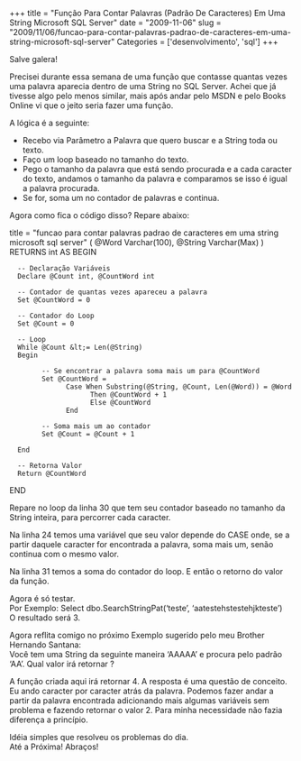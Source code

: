+++
title = "Função Para Contar Palavras (Padrão De Caracteres) Em Uma String Microsoft SQL Server"
date = "2009-11-06"
slug = "2009/11/06/funcao-para-contar-palavras-padrao-de-caracteres-em-uma-string-microsoft-sql-server"
Categories = ['desenvolvimento', 'sql']
+++

<p>Salve galera!</p>

<p>Precisei durante essa semana de uma função que contasse quantas vezes uma palavra aparecia dentro de uma String no SQL Server. Achei que já tivesse algo pelo menos similar, mais após andar pelo MSDN e pelo Books Online vi que o jeito seria fazer uma função.</p>

<p>A lógica é a seguinte:</p>

<ul>
<li>Recebo via Parâmetro a Palavra que quero buscar e a String toda ou texto.</li>
<li>Faço um loop baseado no tamanho do texto.</li>
<li>Pego o tamanho da palavra que está sendo procurada e a cada caracter do texto, andamos o tamanho da palavra e comparamos se isso é igual a palavra procurada.</li>
<li>Se for, soma um no contador de palavras e continua.</li>
</ul>


<p>Agora como fica o código disso? Repare abaixo:</p>

<!--more-->




title = "funcao para contar palavras padrao de caracteres em uma string microsoft sql server"
(
      @Word Varchar(100),
      @String Varchar(Max)
)
RETURNS int
AS
BEGIN
 
      -- Declaração Variáveis
      Declare @Count int, @CountWord int
 
      -- Contador de quantas vezes apareceu a palavra
      Set @CountWord = 0
 
      -- Contador do Loop
      Set @Count = 0
 
      -- Loop
      While @Count &lt;= Len(@String)
      Begin
 
            -- Se encontrar a palavra soma mais um para @CountWord
            Set @CountWord =
                  Case When Substring(@String, @Count, Len(@Word)) = @Word
                        Then @CountWord + 1
                        Else @CountWord
                  End
 
            -- Soma mais um ao contador
            Set @Count = @Count + 1
 
      End
 
      -- Retorna Valor
      Return @CountWord
 
END
</pre>


<p>Repare no loop da linha 30 que tem seu contador baseado no tamanho da String inteira, para percorrer cada caracter.</p>

<p>Na linha 24 temos uma variável que seu valor depende do CASE onde, se a partir daquele caracter for encontrada a palavra, soma mais um, senão continua com o mesmo valor.</p>

<p>Na linha 31 temos a soma do contador do loop. E então o retorno do valor da função.</p>

<p>Agora é só testar.<br/>
Por Exemplo: Select dbo.SearchStringPat(&#8216;teste&#8217;, &#8216;aatestehstestehjkteste&#8217;)<br/>
O resultado será 3.</p>

<p>Agora reflita comigo no próximo Exemplo sugerido pelo meu Brother Hernando Santana:<br/>
Você tem uma String da seguinte maneira &#8216;AAAAA&#8217; e procura pelo padrão &#8216;AA&#8217;. Qual valor irá retornar ?</p>

<p>A função criada aqui irá retornar 4. A resposta é uma questão de conceito. Eu ando caracter por caracter atrás da palavra. Podemos fazer andar a partir da palavra encontrada adicionando mais algumas variáveis sem problema e fazendo retornar o valor 2. Para minha necessidade não fazia diferença a princípio.</p>

<p>Idéia simples que resolveu os problemas do dia.<br/>
Até a Próxima! Abraços!</p>
